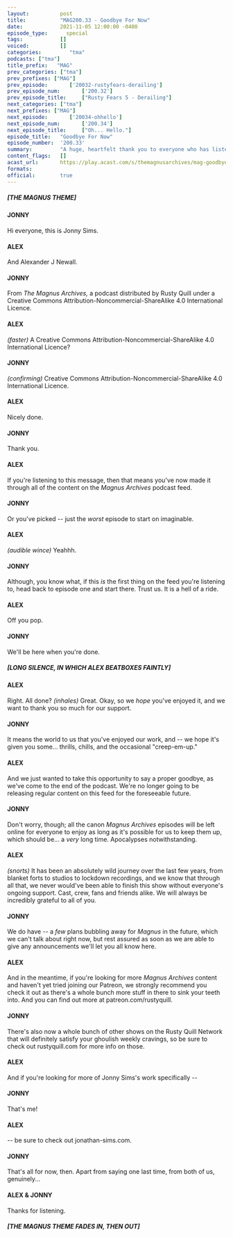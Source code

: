 ```yaml
---
layout:          post
title:           "MAG200.33 - Goodbye For Now"
date:            2021-11-05 12:00:00 -0400
episode_type:      special
tags:            []
voiced:          []
categories:			"tma"
podcasts: ["tma"]
title_prefix:	"MAG"
prev_categories: ["tma"]
prev_prefixes: ["MAG"]
prev_episode:		['20032-rustyfears-derailing']
prev_episode_num:		['200.32']
prev_episode_title:		["Rusty Fears 5 - Derailing"]
next_categories: ["tma"]
next_prefixes: ["MAG"]
next_episode:		['20034-ohhello']
next_episode_num:		['200.34']
next_episode_title:		["Oh... Hello."]
episode_title:   "Goodbye For Now"
episode_number:  '200.33'
summary:         "A huge, heartfelt thank you to everyone who has listened, worked on and supported us through the making of The Magnus Archives.<br/><br/>Goodbye for now and thanks for listening!"
content_flags:   []
acast_url:       https://play.acast.com/s/themagnusarchives/mag-goodbyefornow
formats:
official:        true
---
```


##### [THE *MAGNUS* THEME]

#### JONNY

Hi everyone, this is Jonny Sims.

#### ALEX

And Alexander J Newall.

#### JONNY

From *The Magnus Archives,* a podcast distributed by Rusty Quill under a Creative Commons Attribution-Noncommercial-ShareAlike 4.0 International Licence.

#### ALEX

_(faster)_ A Creative Commons Attribution-Noncommercial-ShareAlike 4.0 International Licence?

#### JONNY

_(confirming)_ Creative Commons Attribution-Noncommercial-ShareAlike 4.0 International Licence.

#### ALEX

Nicely done.

#### JONNY

Thank you.

#### ALEX

If you're listening to this message, then that means you've now made it through all of the content on the *Magnus Archives* podcast feed.

#### JONNY

Or you've picked -- just the *worst* episode to start on imaginable.

#### ALEX

_(audible wince)_ Yeahhh.

#### JONNY

Although, you know what, if this *is* the first thing on the feed you're listening to, head back to episode one and start there. Trust us. It is a hell of a ride.

#### ALEX

Off you pop.

#### JONNY

We'll be here when you're done.

##### [LONG SILENCE, IN WHICH ALEX BEATBOXES FAINTLY]

#### ALEX

Right. All done? _(inhales)_ Great. Okay, so we *hope* you've enjoyed it, and we want to thank you so much for our support.

#### JONNY

It means the world to us that you've enjoyed our work, and -- we hope it's given you some... thrills, chills, and the occasional "creep-em-up."

#### ALEX

And we just wanted to take this opportunity to say a proper goodbye, as we've come to the end of the podcast. We're no longer going to be releasing regular content on this feed for the foreseeable future.

#### JONNY

Don't worry, though; all the canon *Magnus Archives* episodes will be left online for everyone to enjoy as long as it's possible for us to keep them up, which should be... a *very* long time. Apocalypses notwithstanding.

#### ALEX

_(snorts)_ It has been an absolutely wild journey over the last few years, from blanket forts to studios to lockdown recordings, and we know that through all that, we never would've been able to finish this show without everyone's ongoing support. Cast, crew, fans and friends alike. We will always be incredibly grateful to all of you.

#### JONNY

We do have -- a *few* plans bubbling away for *Magnus* in the future, which we can't talk about right now, but rest assured as soon as we are able to give any announcements we'll let you all know here.

#### ALEX

And in the meantime, if you're looking for more *Magnus Archives* content and haven't yet tried joining our Patreon, we strongly recommend you check it out as there's a whole bunch more stuff in there to sink your teeth into. And you can find out more at patreon.com/rustyquill.

#### JONNY

There's also now a whole bunch of other shows on the Rusty Quill Network that will definitely satisfy your ghoulish weekly cravings, so be sure to check out rustyquill.com for more info on those.

#### ALEX

And if you're looking for more of Jonny Sims's work specifically --

#### JONNY

That's me!

#### ALEX

-- be sure to check out jonathan-sims.com.

#### JONNY

That's all for now, then. Apart from saying one last time, from both of us, genuinely...

#### ALEX & JONNY

Thanks for listening.

##### [THE *MAGNUS* THEME FADES IN, THEN OUT]